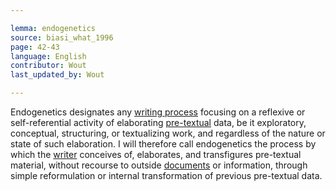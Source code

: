 ```yaml
---

lemma: endogenetics
source: biasi_what_1996
page: 42-43
language: English
contributor: Wout
last_updated_by: Wout

---
```


Endogenetics designates any [writing process](writingProcess.html) focusing on a reflexive or self-referential activity of elaborating [pre-textual](avantTexteStage) data, be it exploratory, conceptual, structuring, or textualizing work, and regardless of the nature or state of such elaboration. I will therefore call endogenetics the process by which the [writer](writer.html) conceives of, elaborates, and transfigures pre-textual material, without recourse to outside [documents](document.html) or information, through simple reformulation or internal transformation of previous pre-textual data.
